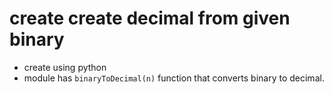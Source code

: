 # create create decimal from given binary
- create using python
- module has ``` binaryToDecimal(n) ``` function that converts binary to decimal.